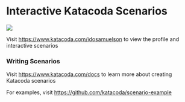 # Interactive Katacoda Scenarios

[![](http://shields.katacoda.com/katacoda/idosamuelson/count.svg)](https://www.katacoda.com/idosamuelson "Get your profile on Katacoda.com")

Visit https://www.katacoda.com/idosamuelson to view the profile and interactive scenarios

### Writing Scenarios
Visit https://www.katacoda.com/docs to learn more about creating Katacoda scenarios

For examples, visit https://github.com/katacoda/scenario-example
